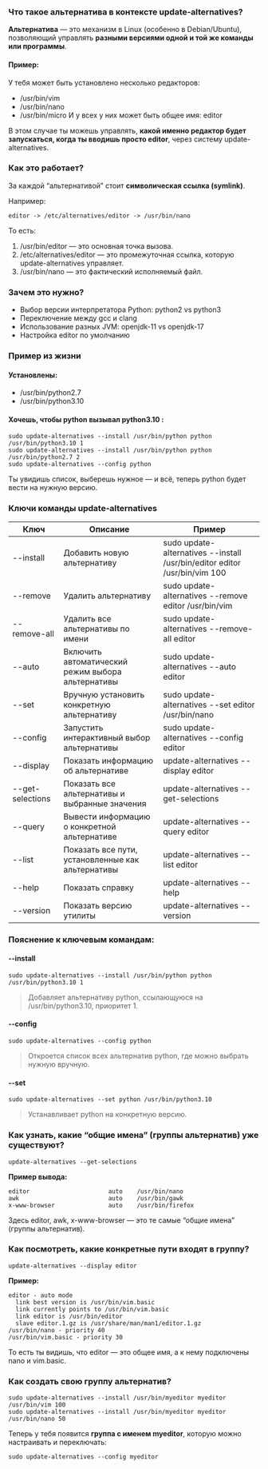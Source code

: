 ### **Что такое альтернатива в контексте update-alternatives?**

**Альтернатива** — это механизм в Linux (особенно в Debian/Ubuntu), позволяющий управлять **разными версиями одной и той же команды или программы**.

#### **Пример:**

У тебя может быть установлено несколько редакторов:
- /usr/bin/vim
- /usr/bin/nano
- /usr/bin/micro
И у всех у них может быть общее имя: editor

В этом случае ты можешь управлять, **какой именно редактор будет запускаться, когда ты вводишь просто editor**, через систему update-alternatives.

### **Как это работает?**

За каждой “альтернативой” стоит **символическая ссылка (symlink)**.

Например:
```
editor -> /etc/alternatives/editor -> /usr/bin/nano
```

То есть:
1. /usr/bin/editor — это основная точка вызова.
2. /etc/alternatives/editor — это промежуточная ссылка, которую update-alternatives управляет.
3. /usr/bin/nano — это фактический исполняемый файл.

### **Зачем это нужно?**
- Выбор версии интерпретатора Python: python2 vs python3
- Переключение между gcc и clang
- Использование разных JVM: openjdk-11 vs openjdk-17
- Настройка editor по умолчанию

### **Пример из жизни**

#### **Установлены:**
- /usr/bin/python2.7
- /usr/bin/python3.10

#### **Хочешь, чтобы python вызывал python3.10 :**

```
sudo update-alternatives --install /usr/bin/python python /usr/bin/python3.10 1
sudo update-alternatives --install /usr/bin/python python /usr/bin/python2.7 2
sudo update-alternatives --config python
```
Ты увидишь список, выберешь нужное — и всё, теперь python будет вести на нужную версию.

### **Ключи команды update-alternatives**

| **Ключ**         | **Описание**                                      | **Пример**                                                                 |
| ---------------- | ------------------------------------------------- | -------------------------------------------------------------------------- |
| --install        | Добавить новую альтернативу                       | sudo update-alternatives --install /usr/bin/editor editor /usr/bin/vim 100 |
| --remove         | Удалить альтернативу                              | sudo update-alternatives --remove editor /usr/bin/vim                      |
| --remove-all     | Удалить все альтернативы по имени                 | sudo update-alternatives --remove-all editor                               |
| --auto           | Включить автоматический режим выбора альтернативы | sudo update-alternatives --auto editor                                     |
| --set            | Вручную установить конкретную альтернативу        | sudo update-alternatives --set editor /usr/bin/nano                        |
| --config         | Запустить интерактивный выбор альтернативы        | sudo update-alternatives --config editor                                   |
| --display        | Показать информацию об альтернативе               | update-alternatives --display editor                                       |
| --get-selections | Показать все альтернативы и выбранные значения    | update-alternatives --get-selections                                       |
| --query          | Вывести информацию о конкретной альтернативе      | update-alternatives --query editor                                         |
| --list           | Показать все пути, установленные как альтернативы | update-alternatives --list editor                                          |
| --help           | Показать справку                                  | update-alternatives --help                                                 |
| --version        | Показать версию утилиты                           | update-alternatives --version                                              |

### **Пояснение к ключевым командам:**

#### **--install**
```
sudo update-alternatives --install /usr/bin/python python /usr/bin/python3.10 1
```
> Добавляет альтернативу python, ссылающуюся на /usr/bin/python3.10, приоритет 1.

#### **--config**
```
sudo update-alternatives --config python
```
> Откроется список всех альтернатив python, где можно выбрать нужную вручную.

#### **--set**
```
sudo update-alternatives --set python /usr/bin/python3.10
```
> Устанавливает python на конкретную версию.


### **Как узнать, какие “общие имена” (группы альтернатив) уже существуют?**

```
update-alternatives --get-selections
```

**Пример вывода:**
```
editor                      auto    /usr/bin/nano
awk                         auto    /usr/bin/gawk
x-www-browser               auto    /usr/bin/firefox
```
Здесь editor, awk, x-www-browser — это те самые “общие имена” (группы альтернатив).

### **Как посмотреть, какие конкретные пути входят в группу?**

```
update-alternatives --display editor
```

**Пример:**
```
editor - auto mode
  link best version is /usr/bin/vim.basic
  link currently points to /usr/bin/vim.basic
  link editor is /usr/bin/editor
  slave editor.1.gz is /usr/share/man/man1/editor.1.gz
/usr/bin/nano - priority 40
/usr/bin/vim.basic - priority 30
```
То есть ты видишь, что editor — это общее имя, а к нему подключены nano и vim.basic.

### **Как создать свою группу альтернатив?**

```
sudo update-alternatives --install /usr/bin/myeditor myeditor /usr/bin/vim 100
sudo update-alternatives --install /usr/bin/myeditor myeditor /usr/bin/nano 50
```
Теперь у тебя появится **группа с именем myeditor**, которую можно настраивать и переключать:
```
sudo update-alternatives --config myeditor
```
